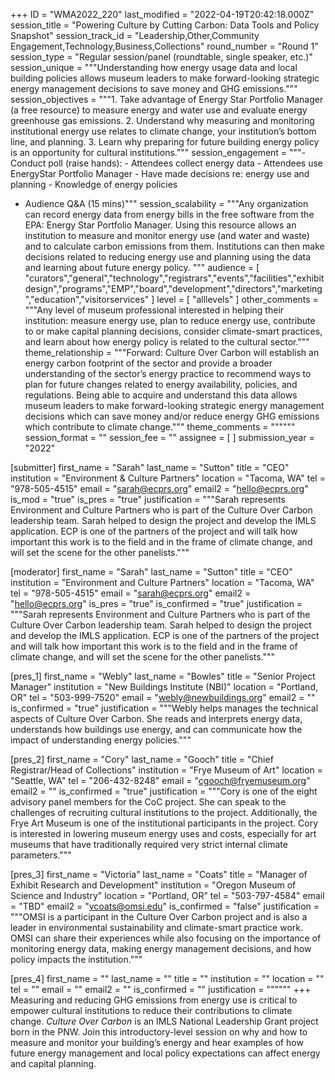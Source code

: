+++
ID = "WMA2022_220"
last_modified = "2022-04-19T20:42:18.000Z"
session_title = "Powering Culture by Cutting Carbon: Data Tools and Policy Snapshot"
session_track_id = "Leadership,Other,Community Engagement,Technology,Business,Collections"
round_number = "Round 1"
session_type = "Regular session/panel (roundtable, single speaker, etc.)"
session_unique = """Understanding how energy usage data and local building policies allows museum leaders to make forward-looking strategic energy management decisions to save money and GHG emissions."""
session_objectives = """1. Take advantage of Energy Star Portfolio Manager (a free resource) to measure energy and water use and evaluate energy greenhouse gas emissions.
2. Understand why measuring and monitoring institutional energy use relates to climate change, your institution’s bottom line, and planning.
3. Learn why preparing for future building energy policy is an opportunity for cultural institutions."""
session_engagement = """- Conduct poll (raise hands):
    - Attendees collect energy data
    - Attendees use EnergyStar Portfolio Manager
    - Have made decisions re: energy use and planning
    - Knowledge of energy policies
- Audience Q&A (15 mins)"""
session_scalability = """Any organization can record energy data from energy bills in the free software from the EPA: Energy Star Portfolio Manager. Using this resource allows an institution to measure and monitor energy use (and water and waste) and to calculate carbon emissions from them. Institutions can then make decisions related to reducing energy use and planning using the data and learning about future energy policy.
"""
audience = [ "curators","general","technology","registrars","events","facilities","exhibitdesign","programs","EMP","board","development","directors","marketing","education","visitorservices" ]
level = [ "alllevels" ]
other_comments = """Any level of museum professional interested in helping their institution: measure energy use, plan to reduce energy use, contribute to or make capital planning decisions, consider climate-smart practices, and learn about how energy policy is related to the cultural sector."""
theme_relationship = """Forward: Culture Over Carbon will establish an energy carbon footprint of the sector and provide a broader understanding of the sector’s energy practice to recommend ways to plan for future changes related to energy availability, policies, and regulations. Being able to acquire and understand this data allows museum leaders to make forward-looking strategic energy management decisions which can save money and/or reduce energy GHG emissions which contribute to climate change."""
theme_comments = """"""
session_format = ""
session_fee = ""
assignee = [  ]
submission_year = "2022"

[submitter]
first_name = "Sarah"
last_name = "Sutton"
title = "CEO"
institution = "Environment & Culture Partners"
location = "Tacoma, WA"
tel = "978-505-4515"
email = "sarah@ecprs.org"
email2 = "hello@ecprs.org"
is_mod = "true"
is_pres = "true"
justification = """Sarah represents Environment and Culture Partners who is part of the Culture Over Carbon leadership team. Sarah helped to design the project and develop the IMLS application. ECP is one of the partners of the project and will talk how important this work is to the field and in the frame of climate change, and will set the scene for the other panelists."""

[moderator]
first_name = "Sarah"
last_name = "Sutton"
title = "CEO"
institution = "Environment and Culture Partners"
location = "Tacoma, WA"
tel = "978-505-4515"
email = "sarah@ecprs.org"
email2 = "hello@ecprs.org"
is_pres = "true"
is_confirmed = "true"
justification = """Sarah represents Environment and Culture Partners who is part of the Culture Over Carbon leadership team. Sarah helped to design the project and develop the IMLS application. ECP is one of the partners of the project and will talk how important this work is to the field and in the frame of climate change, and will set the scene for the other panelists."""

[pres_1]
first_name = "Webly"
last_name = "Bowles"
title = "Senior Project Manager"
institution = "New Buildings Institute (NBI)"
location = "Portland, OR"
tel = "503-999-7520"
email = "webly@newbuildings.org"
email2 = ""
is_confirmed = "true"
justification = """Webly helps manages the technical aspects of Culture Over Carbon. She reads and interprets energy data, understands how buildings use energy, and can communicate how the impact of understanding energy policies."""

[pres_2]
first_name = "Cory"
last_name = "Gooch"
title = "Chief Registrar/Head of Collections"
institution = "Frye Museum of Art"
location = "Seattle, WA"
tel = "206-432-8248"
email = "cgooch@fryemuseum.org"
email2 = ""
is_confirmed = "true"
justification = """Cory is one of the eight advisory panel members for the CoC project. She can speak to the challenges of recruiting cultural institutions to the project. Additionally, the Frye Art Museum is one of the institutional participants in the project.  Cory is interested in lowering museum energy uses and costs, especially for art museums that have traditionally required very strict internal climate parameters."""

[pres_3]
first_name = "Victoria"
last_name = "Coats"
title = "Manager of Exhibit Research and Development"
institution = "Oregon Museum of Science and Industry"
location = "Portland, OR"
tel = "503-797-4584"
email = "TBD"
email2 = "vcoats@omsi.edu"
is_confirmed = "false"
justification = """OMSI is a participant in the Culture Over Carbon project and is also a leader in environmental sustainability and climate-smart practice work. OMSI can share their experiences while also focusing on the importance of monitoring energy data, making energy management decisions, and how policy impacts the institution."""

[pres_4]
first_name = ""
last_name = ""
title = ""
institution = ""
location = ""
tel = ""
email = ""
email2 = ""
is_confirmed = ""
justification = """"""
+++
Measuring and reducing GHG emissions from energy use is critical to empower cultural institutions to reduce their contributions to climate change. _Culture Over Carbon_ is an IMLS National Leadership Grant project born in the PNW. Join this introductory-level session on why and how to measure and monitor your building’s energy and hear examples of how future energy management and local policy expectations can affect energy and capital planning.

